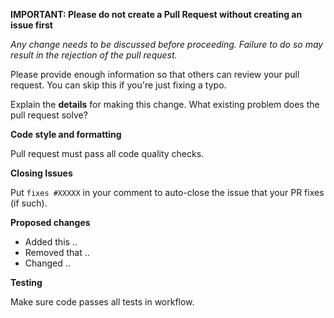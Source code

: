 **IMPORTANT: Please do not create a Pull Request without creating an issue first**

_Any change needs to be discussed before proceeding. Failure to do so may result in the rejection of the pull request._

Please provide enough information so that others can review your pull request. You can skip this if you're just fixing a typo.

Explain the **details** for making this change. What existing problem does the pull request solve?

**Code style and formatting**

Pull request must pass all code quality checks.

**Closing Issues**

Put `fixes #XXXXX` in your comment to auto-close the issue that your PR fixes (if such).

**Proposed changes**

- Added this ..
- Removed that ..
- Changed ..

**Testing**

Make sure code passes all tests in workflow.
